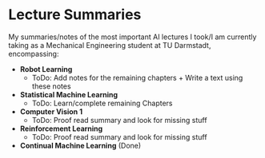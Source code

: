 # Lecture Summaries
My summaries/notes of the most important AI lectures I took/I am currently taking as a Mechanical Engineering student at TU Darmstadt, encompassing:
- **Robot Learning**
  - ToDo: Add notes for the remaining chapters + Write a text using these notes
- **Statistical Machine Learning**
  - ToDo: Learn/complete remaining Chapters
- **Computer Vision 1**
  - ToDo: Proof read summary and look for missing stuff  
- **Reinforcement Learning**
  - ToDo: Proof read summary and look for missing stuff  
- **Continual Machine Learning** (Done)


